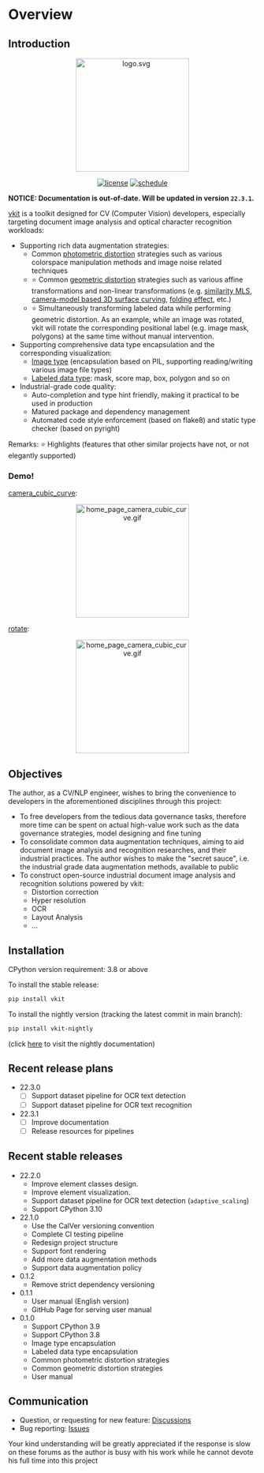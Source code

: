 # Overview

## Introduction

<div align="center">

<img alt="logo.svg" width="230" src="https://vkit.vkit-x.com/img/logo.svg" />

[![license](https://img.shields.io/badge/license-dual--licensed-green?color=2fbf43?link=https://github.com/vkit-x/vkit/blob/master/LICENSE.txt)](https://github.com/vkit-x/vkit/blob/master/LICENSE.txt)
[![schedule](https://github.com/vkit-x/vkit/actions/workflows/schedule.yaml/badge.svg)](https://github.com/vkit-x/vkit/actions/workflows/schedule.yaml)

</div>

**NOTICE: Documentation is out-of-date. Will be updated in version `22.3.1`.**

[vkit](https://github.com/vkit-x/vkit) is a toolkit designed for CV (Computer Vision) developers, especially targeting document image analysis and optical character recognition workloads:

* Supporting rich data augmentation strategies:
  * Common [photometric distortion](https://vkit.vkit-x.com/feature/photometric-distortion/interface) strategies such as various colorspace manipulation methods and image noise related techniques
  * ⭐ Common [geometric distortion](https://vkit.vkit-x.com/feature/geometric-distortion/interface) strategies such as various affine transformations and non-linear transformations (e.g. [similarity MLS](https://vkit.vkit-x.com/feature/geometric-distortion/mls#similarity_mls), [camera-model based 3D surface curving](https://vkit.vkit-x.com/feature/geometric-distortion/camera#camera_cubic_curve), [folding effect](https://vkit.vkit-x.com/feature/geometric-distortion/camera#camera_plane_line_fold), etc.)
  * ⭐ Simultaneously transforming labeled data while performing geometric distortion. As an example, while an image was rotated, vkit will rotate the corresponding positional label (e.g. image mask, polygons) at the same time without manual intervention.
* Supporting comprehensive data type encapsulation and the corresponding visualization:
  * [Image type](https://vkit.vkit-x.com/utility/image) (encapsulation based on PIL, supporting reading/writing various image file types)
  * [Labeled data type](https://vkit.vkit-x.com/utility/label): mask, score map, box, polygon and so on
* Industrial-grade code quality:
  * Auto-completion and type hint friendly, making it practical to be used in production
  * Matured package and dependency management
  * Automated code style enforcement (based on flake8) and static type checker (based on pyright)

Remarks: ⭐ Highlights (features that other similar projects have not, or not elegantly supported)

### Demo!

[camera_cubic_curve](https://vkit.vkit-x.com/feature/geometric-distortion/camera#camera_cubic_curve):

<div align="center">
    <img alt="home_page_camera_cubic_curve.gif" width="230" src="https://vkit.vkit-x.com/homepage/home_page_camera_cubic_curve.gif" />
</div>

[rotate](https://vkit.vkit-x.com/feature/geometric-distortion/affine#rotate):

<div align="center">
    <img alt="home_page_camera_cubic_curve.gif" width="230" src="https://vkit.vkit-x.com/homepage/home_page_rotate.gif" />
</div>

## Objectives

The author, as a CV/NLP engineer, wishes to bring the convenience to developers in the aforementioned disciplines through this project:

* To free developers from the tedious data governance tasks, therefore more time can be spent on actual high-value work such as the data governance strategies, model designing and fine tuning
* To consolidate common data augmentation techniques, aiming to aid document image analysis and recognition researches, and their industrial practices. The author wishes to make the "secret sauce", i.e. the industrial grade data augmentation methods, available to public
* To construct open-source industrial document image analysis and recognition solutions powered by vkit:
  * Distortion correction
  * Hyper resolution
  * OCR
  * Layout Analysis
  * ...

## Installation

CPython version requirement: 3.8 or above

To install the stable release:

```bash
pip install vkit
```

To install the nightly version (tracking the latest commit in main branch):

```bash
pip install vkit-nightly
```

(click [here](https://vkit-nightly.vkit-x.com/) to visit the nightly documentation)

## Recent release plans

* 22.3.0
  - [ ] Support dataset pipeline for OCR text detection
  - [ ] Support dataset pipeline for OCR text recognition
* 22.3.1
  - [ ] Improve documentation
  - [ ] Release resources for pipelines

## Recent stable releases

* 22.2.0
  - Improve element classes design.
  - Improve element visualization.
  - Support dataset pipeline for OCR text detection (`adaptive_scaling`)
  - Support CPython 3.10
* 22.1.0
  - Use the CalVer versioning convention
  - Complete CI testing pipeline
  - Redesign project structure
  - Support font rendering
  - Add more data augmentation methods
  - Support data augmentation policy
* 0.1.2
  - Remove strict dependency versioning
* 0.1.1
  - User manual (English version)
  - GitHub Page for serving user manual
* 0.1.0
  - Support CPython 3.9
  - Support CPython 3.8
  - Image type encapsulation
  - Labeled data type encapsulation
  - Common photometric distortion strategies
  - Common geometric distortion strategies
  - User manual

## Communication

* Question, or requesting for new feature: [Discussions](https://github.com/vkit-x/vkit/discussions)
* Bug reporting: [Issues](https://github.com/vkit-x/vkit/issues)

Your kind understanding will be greatly appreciated if the response is slow on these forums as the author is busy with his work while he cannot devote his full time into this project
